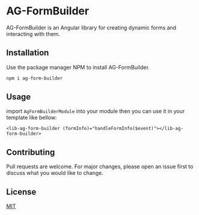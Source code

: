 # AG-FormBuilder

AG-FormBuilder is an Angular library for creating dynamic forms and interacting with them.

## Installation

Use the package manager NPM to install AG-FormBuilder.

```bash
npm i ag-form-builder
```

## Usage


import `AgFormBuilderModule` into your module
then you can use it in your template like bellow:
```
<lib-ag-form-builder (formInfo)="handleFormInfo($event)"></lib-ag-form-builder>

```

## Contributing
Pull requests are welcome. For major changes, please open an issue first to discuss what you would like to change.


## License
[MIT](https://choosealicense.com/licenses/mit/)
